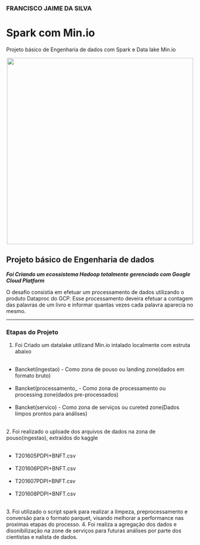 ### FRANCISCO JAIME DA SILVA


# Spark com Min.io

Projeto básico de Engenharia de dados com Spark e Data lake Min.io

<p align="center"><img src="./DIO.png" width="500"></p>

## Projeto básico de Engenharia de dados


__*Foi Criando um ecossistema Hadoop totalmente gerenciado com Google Cloud Platform*__

O desafio consistia em efetuar um processamento de dados utilizando o produto Dataproc do GCP. Esse processamento deveira efetuar a contagem das palavras de um livro e informar quantas vezes cada palavra aparecia no mesmo.

---

### Etapas do Projeto

1. Foi Criado um datalake  utilizand Min.io intalado localmente com estruta abaixo
<ul>
  <li>Bancket(ingestao) - Como zona de pouso ou landing zone(dados em formato bruto)</li>
  <li>Bancket(processamento_ - Como zona de processamento ou processing zone(dados pre-processados)</li>
  <li>Bancket(servico) - Como zona de serviços ou cureted zone(Dados limpos prontos para análises)</li>  
</ul> 
2. Foi realizado o uploade dos arquivos de dados na zona de pouso(ingestao), extraídos do kaggle
<ul>
  <li>T201605PDPI+BNFT.csv</li>
  <li>T201606PDPI+BNFT.csv</li>
  <li>T201607PDPI+BNFT.csv</li>  
  <li>T201608PDPI+BNFT.csv</li>    
</ul> 
3. Foi utilizado o script spark para realizar a limpeza, preprocessamento e conversão para o formato parquet, visando melhorar a performance nas proximas etapas do processo.
4. Foi realiza a agregação dos dados e disonibilização na zone de serviços para futuras análises por parte dos cientistas e nalista de dados.
